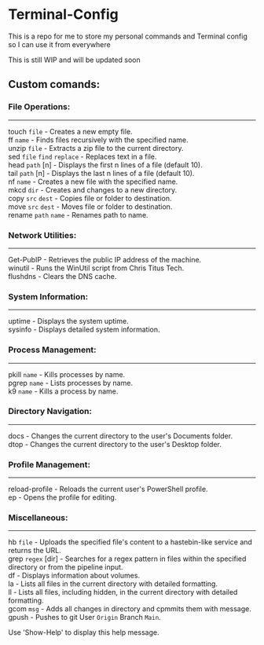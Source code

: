 # Terminal-Config

This is a repo for me to store my personal commands and Terminal config so I can use it from everywhere

This is still WIP and will be updated soon

## Custom comands:

### File Operations:
---
touch `file`       - Creates a new empty file.  
ff `name`          - Finds files recursively with the specified name.  
unzip `file`       - Extracts a zip file to the current directory.  
sed `file` `find` `replace` 	- Replaces text in a file.  
head `path` [n]    - Displays the first n lines of a file (default 10).  
tail `path` [n]    - Displays the last n lines of a file (default 10).  
nf `name`         - Creates a new file with the specified name.  
mkcd `dir`         - Creates and changes to a new directory.  
copy `src` `dest`  - Copies file or folder to destination.  
move `src` `dest`  - Moves file or folder to destination.  
rename `path` `name`  - Renames path to name.  


### Network Utilities:
---
Get-PubIP          - Retrieves the public IP address of the machine.  
winutil            - Runs the WinUtil script from Chris Titus Tech.  
flushdns           - Clears the DNS cache.

### System Information:
---
uptime             - Displays the system uptime.  
sysinfo            - Displays detailed system information.  

### Process Management:
---
pkill `name`       - Kills processes by name.  
pgrep `name`       - Lists processes by name.  
k9 `name`          - Kills a process by name.  

### Directory Navigation:
---
docs               - Changes the current directory to the user's Documents folder.  
dtop               - Changes the current directory to the user's Desktop folder.  

### Profile Management:
---
reload-profile     - Reloads the current user's PowerShell profile.  
ep                 - Opens the profile for editing.  

### Miscellaneous:
---
hb `file`          - Uploads the specified file's content to a hastebin-like service and returns the URL.  
grep `regex` [dir] - Searches for a regex pattern in files within the specified directory or from the pipeline input.  
df                 - Displays information about volumes.  
la                 - Lists all files in the current directory with detailed formatting.  
ll                 - Lists all files, including hidden, in the current directory with detailed formatting.  
gcom `msg`	       - Adds all changes in directory and cpmmits them with message.  
gpush		       - Pushes to git User `Origin` Branch `Main`.    


Use 'Show-Help' to display this help message.
